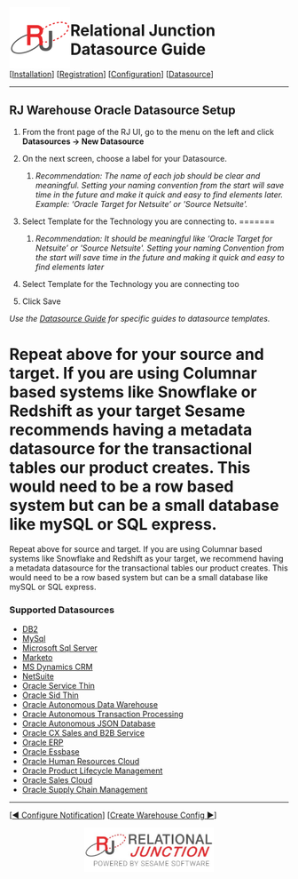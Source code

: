  <a href="http://www.sesamesoftware.com"><img align=left src="../images/RJOrbit110x110.png"></img></a>

# Relational Junction Datasource Guide

[[Installation](installguide.md)] [[Registration](RegistrationGuide.md)] [[Configuration](configurationGuide.md)] [[Datasource](DatasourceGuide.md)]

---

## RJ Warehouse Oracle Datasource Setup

1. From the front page of the RJ UI, go to the menu on the left and click **Datasources &rarr; New Datasource**
2. On the next screen, choose a label for your Datasource.

   1. *Recommendation: The name of each job should be clear and meaningful. Setting your naming convention from the start will save time in the future and make it quick and easy to find elements later. Example: ‘Oracle Target for Netsuite’ or 'Source Netsuite'.*
3. Select Template for the Technology you are connecting to.
=======
   1. *Recommendation: It should be meaningful like ‘Oracle Target for Netsuite’ or 'Source Netsuite'. Setting your naming Convention from the start will save time in the future and making it quick and easy to find elements later*
3. Select Template for the Technology you are connecting too

4. Click Save

*Use the [Datasource Guide](#supported-datasources) for specific guides to datasource templates.*


Repeat above for your source and target. If you are using Columnar based systems like Snowflake or Redshift as your target Sesame recommends having a metadata datasource for the transactional tables our product creates. This would need to be a row based system but can be a small database like mySQL or SQL express.
=======
Repeat above for source and target. If you are using Columnar based systems like Snowflake and Redshift as your target, we recommend having a metadata datasource for the transactional tables our product creates. This would need to be a row based system but can be a small database like mySQL or SQL express.


### Supported Datasources

* [DB2](../Datasources/db2.md)
* [MySql](../Datasources/MySQL.md)
* [Microsoft Sql Server](../Datasources/MySQL.md)
* [Marketo](../Datasources/Marketo.md)
* [MS Dynamics CRM](../Datasources/MSDynamicsCRM.md)
* [NetSuite](../Datasources/netsuite.md)
* [Oracle Service Thin](../Datasources/OracleServiceThin.md)
* [Oracle Sid Thin](../Datasources/OracleSidThin.md)
* [Oracle Autonomous Data Warehouse](../Datasources/OracleADW.md)
* [Oracle Autonomous Transaction Processing](../Datasources/OracleATP.md)
* [Oracle Autonomous JSON Database](../Datasources/OracleAJD.md)
* [Oracle CX Sales and B2B Service](../Datasources/OracleCXB2B.md)
* [Oracle ERP](../Datasources/OracleERP.md)
* [Oracle Essbase](../Datasources/OracleEssbase.md)
* [Oracle Human Resources Cloud](../Datasources/OracleHCM.md)
* [Oracle Product Lifecycle Management](../Datasources/OraclePLM.md)
* [Oracle Sales Cloud](../Datasources/OracleSalesCloud.md)
* [Oracle Supply Chain Management](../Datasources/OracleSCM.md)

---

[[&#9664; Configure Notification](notification.md)] [[Create Warehouse Config &#9654;](rjwarehouseconfig.md)]

<p align="center" >  <a href="http://www.sesamesoftware.com"><img align=center src="../images/poweredBy.png" height="80px"></img></a> </p>
